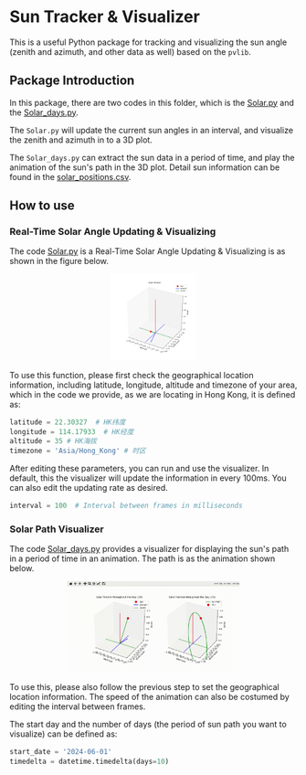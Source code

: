 
# Sun Tracker & Visualizer

This is a useful Python package for tracking and visualizing the sun angle (zenith and azimuth, and other data as well) based on the `pvlib`.

## Package Introduction
In this package, there are two codes in this folder, which is the [Solar.py](Solar.py) and the [Solar_days.py](Solar_days.py).

The `Solar.py` will update the current sun angles in an interval, and visualize the zenith and azimuth in to a 3D plot.

The `Solar_days.py` can extract the sun data in a period of time, and play the animation of the sun's path in the 3D plot. Detail sun information can be found in the [solar_positions.csv](solar_positions.csv).

## How to use
### Real-Time Solar Angle Updating & Visualizing

The code [Solar.py](Solar.py) is a Real-Time Solar Angle Updating & Visualizing is as shown in the figure below.

<p align="center">
  <img width = "30%" src="/media/Solar_realtime.png" alt="Solar_realtime">
</p>

To use this function, please first check the geographical location information, including latitude, longitude, altitude and timezone of your area, which in the code
we provide, as we are locating in Hong Kong, it is defined as:
```Python
latitude = 22.30327  # HK纬度
longitude = 114.17933  # HK经度
altitude = 35 # HK海拔
timezone = 'Asia/Hong_Kong' # 时区
```

After editing these parameters, you can run and use the visualizer. In default, this the visualizer will update the information in every 100ms.
You can also edit the updating rate as desired.

```python
interval = 100  # Interval between frames in milliseconds
```

### Solar Path Visualizer
The code [Solar_days.py](Solar_days.py) provides a visualizer for displaying the sun's path in a period of time in an animation.
The path is as the animation shown below.

<p align="center">
  <img width = "60%" src="/media/visualizer.gif" alt="visualizer">
</p>

To use this, please also follow the previous step to set the geographical location information. The speed of the animation can also be costumed by editing the interval between frames.

The start day and the number of days (the period of sun path you want to visualize) can be defined as:
```python
start_date = '2024-06-01'
timedelta = datetime.timedelta(days=10)
```

